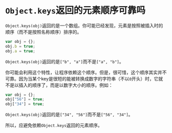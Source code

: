 `Object.keys`返回的元素顺序可靠吗
================================

`Object.keys(obj)`返回的是一个数组。你可能已经发现，元素是按照被插入时的顺序（而不是按照名称顺序）排序的。

```js
var obj = {};
obj.b = true;
obj.a = true;
```

`Object.keys(obj)`返回的是`["b", "a"]`而不是`["a", "b"]`。

你可能会利用这个特性，让程序依赖这个顺序。但是，很可惜，这个顺序其实并不可靠。因为当某个key是很短的能被转换成数字的字符串（不以`0`开头）时，它就不是以插入的顺序了，而是以数字大小的顺序。例如：

```js
var obj = {};
obj["56"] = true;
obj["34"] = true;
```

`Object.keys(obj)`返回的是`["34", "56"]`而不是`["56", "34"]`。

所以，应避免依赖`Object.keys`返回的元素顺序。
